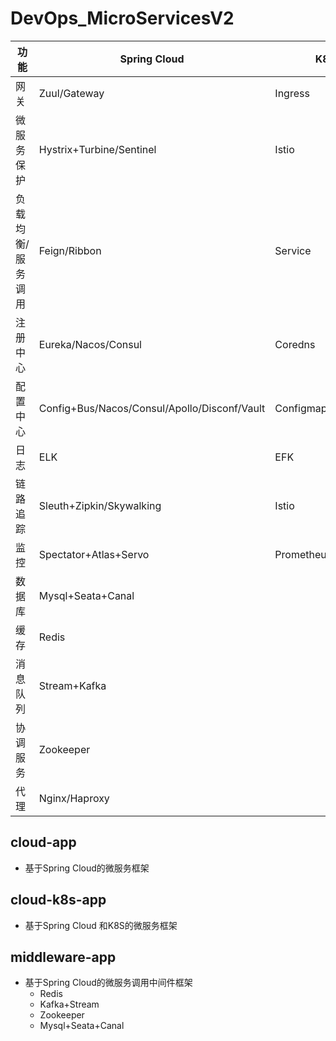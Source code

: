 # DevOps_MicroServicesV2

| 功能 | Spring Cloud | K8S |
| ------ | ------ | ------ |
| 网关 | Zuul/Gateway | Ingress |
| 微服务保护 | Hystrix+Turbine/Sentinel | Istio |
| 负载均衡/服务调用 | Feign/Ribbon | Service |
| 注册中心 | Eureka/Nacos/Consul | Coredns |
| 配置中心 | Config+Bus/Nacos/Consul/Apollo/Disconf/Vault | Configmap+Secret |
| 日志 | ELK | EFK |
| 链路追踪 | Sleuth+Zipkin/Skywalking | Istio |
| 监控 | Spectator+Atlas+Servo | Prometheus+Grafana |
| 数据库 | Mysql+Seata+Canal |
| 缓存 | Redis |
| 消息队列 | Stream+Kafka |
| 协调服务 | Zookeeper |
| 代理 | Nginx/Haproxy |

## cloud-app
- 基于Spring Cloud的微服务框架

## cloud-k8s-app
- 基于Spring Cloud 和K8S的微服务框架

## middleware-app
- 基于Spring Cloud的微服务调用中间件框架
  - Redis
  - Kafka+Stream
  - Zookeeper
  - Mysql+Seata+Canal
